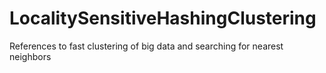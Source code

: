 # LocalitySensitiveHashingClustering
References to fast clustering of big data and searching for nearest neighbors
